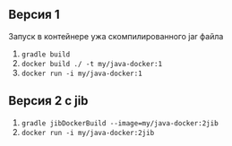 ## Версия 1
Запуск в контейнере ужа скомпилированного jar файла

1. `gradle build`
2. `docker build ./ -t my/java-docker:1`
3. `docker run -i my/java-docker:1`

## Версия 2 c jib
1. `gradle jibDockerBuild --image=my/java-docker:2jib`
2. `docker run -i my/java-docker:2jib`
